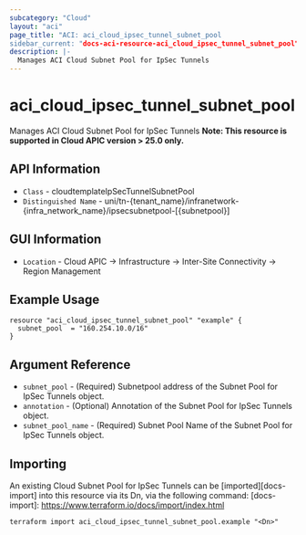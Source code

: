 ```yaml
---
subcategory: "Cloud"
layout: "aci"
page_title: "ACI: aci_cloud_ipsec_tunnel_subnet_pool
sidebar_current: "docs-aci-resource-aci_cloud_ipsec_tunnel_subnet_pool"
description: |-
  Manages ACI Cloud Subnet Pool for IpSec Tunnels
---
```


# aci_cloud_ipsec_tunnel_subnet_pool #

Manages ACI Cloud Subnet Pool for IpSec Tunnels
<b>Note: This resource is supported in Cloud APIC version > 25.0 only.</b>

## API Information ##

* `Class` - cloudtemplateIpSecTunnelSubnetPool
* `Distinguished Name` - uni/tn-{tenant_name}/infranetwork-{infra_network_name}/ipsecsubnetpool-[{subnetpool}]

## GUI Information ##

* `Location` - Cloud APIC -> Infrastructure -> Inter-Site Connectivity -> Region Management


## Example Usage ##

```hcl
resource "aci_cloud_ipsec_tunnel_subnet_pool" "example" {
  subnet_pool  = "160.254.10.0/16"
}
```

## Argument Reference ##

* `subnet_pool` - (Required) Subnetpool address of the Subnet Pool for IpSec Tunnels object.
* `annotation` - (Optional) Annotation of the Subnet Pool for IpSec Tunnels object.
* `subnet_pool_name` - (Required) Subnet Pool Name of the Subnet Pool for IpSec Tunnels object.


## Importing ##

An existing Cloud Subnet Pool for IpSec Tunnels can be [imported][docs-import] into this resource via its Dn, via the following command:
[docs-import]: https://www.terraform.io/docs/import/index.html


```
terraform import aci_cloud_ipsec_tunnel_subnet_pool.example "<Dn>"
```